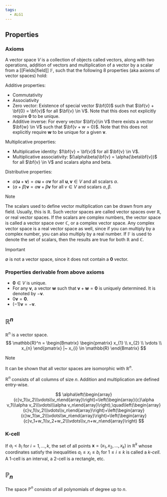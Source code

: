 ```yaml
---
tags:
  - ALG1
---
```


## Properties

### Axioms
A vector space $V$ is a collection of objects called vectors, along with two operations, addition of vectors and multiplication of a vector by a scalar from a [[Fields|field]] $\mathbb{F}$, such that the following 8 properties (aka axioms of vector spaces) hold:

Additive properties:
- Commutativity
- Associativity
- Zero vector: Existence of special vector $\bf{0}$ such that $\bf{v} + \bf{0} = \bf{v}$ for all $\bf{v} \in V$. Note that this does not explicitly require $\mathbf{0}$ to be unique.  
- Additive inverse: For every vector $\bf{v}\in V$ there exists a vector $\bf{w} \in V$ such that $\bf{v + w = 0}$. Note that this does not explicitly require $\mathbf{w}$ to be unique for a given $\mathbf{v}$.

Multiplicative properties:
- Multiplicative identity: $1\bf{v} = \bf{v}$ for all $\bf{v} \in V$.
- Multiplicative associativity: $(\alpha\beta)\bf{v} = \alpha(\beta\bf{v})$ for all $\bf{v} \in V$ and scalars alpha and beta. 

Distributive properties:
- $\alpha(\mathbf{u}+\mathbf{v})=\alpha \mathbf{u}+\alpha \mathbf{v}$ for all $\mathbf{u}, \mathbf{v} \in V$ and all scalars $\alpha$.
- $(\alpha+\beta)\mathbf{v} = \alpha \mathbf{v} +\beta \mathbf{v}$ for all $v \in V$ and scalars $\alpha, \beta$.

>[!Note] 
> The scalars used to define vector multiplication can be drawn from any field. Usually, this is $\mathbb{R}$. Such vector spaces are called vector spaces over $\mathbb{R}$, or real vector spaces. If the scalars are complex numbers, the vector space is called a vector space over $\mathbb{C}$, or a complex vector space. Any complex vector space is a real vector space as well, since if you can multiply by a complex number, you can also multiply by a real number. If $\mathbb{F}$ is used to denote the set of scalars, then the results are true for both $\mathbb{R}$ and $\mathbb{C}$.

>[!Important]
>$\emptyset$ is not a vector space, since it does not contain a $\mathbf{0}$ vector.

### Properties derivable from above axioms
- $\mathbf{0} \in V$ is unique.
- For any $\mathbf{v}$, a vector $\mathbf{w}$ such that $\mathbf{v}+\mathbf{w}=\mathbf{0}$ is uniquely determined. It is denoted by $-\mathbf{v}$.
- $0\mathbf{v} = \mathbf{0}$.
- $(-1)\mathbf{v}=-\mathbf{v}$.

## $\mathbb{R}^n$
$\mathbb{R}^n$ is a vector space. 
$$
\mathbb{R}^n = \begin{Bmatrix}
\begin{pmatrix}
x_{1} \\
x_{2} \\
\vdots \\
x_{n}
\end{pmatrix} |~ x_{i} \in \mathbb{R}
\end{Bmatrix}
$$
>[!Note]
>It can be shown that all vector spaces are isomorphic with $\mathbb{R}^n$.

$\mathbb{R}^n$ consists of all columns of size $n$. Addition and multiplication are defined entry-wise.

$$
\alpha\left(\begin{array}{c}v_1\\v_2\\\vdots\\v_n\end{array}\right)=\left(\begin{array}{c}\alpha v_1\\\alpha v_2\\\vdots\\\alpha v_n\end{array}\right),\quad\left(\begin{array}{c}v_1\\v_2\\\vdots\\v_n\end{array}\right)+\left(\begin{array}{c}w_1\\w_2\\\vdots\\w_n\end{array}\right)=\left(\begin{array}{c}v_1+w_1\\v_2+w_2\\\vdots\\v_n+w_n\end{array}\right)
$$
### K-cell
If $a_{i}<b_{i}$ for $i = 1,\dots,k$, the set of all points $\mathbf{x}=(x_{1},x_{2},\dots, x_{k})$ in $\mathbb{R}^{k}$ whose coordinates satisfy the inequalities $a_{i}\le x_{i}\le b_{i}$ for $1\le i \le k$ is called a *k-cell*. A 1-cell is an interval, a 2-cell is a rectangle, etc.
## $\mathbb{P}_{n}$
The space $\mathbb{P}^n$ consists of all polynomials of degree up to $n$.